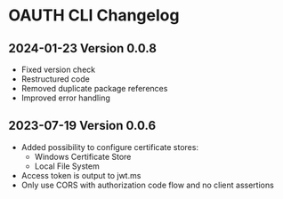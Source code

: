 # OAUTH CLI Changelog

## 2024-01-23 Version 0.0.8

- Fixed version check
- Restructured code
- Removed duplicate package references
- Improved error handling

## 2023-07-19 Version 0.0.6

- Added possibility to configure certificate stores:
  - Windows Certificate Store
  - Local File System
- Access token is output to jwt.ms
- Only use CORS with authorization code flow and no client assertions
